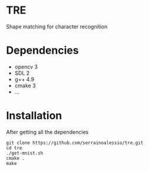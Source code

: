 # TRE
Shape matching for character recognition

# Dependencies
* opencv 3
* SDL 2
* g++ 4.9
* cmake 3
* ...

# Installation
After getting all the dependencies
```
git clone https://github.com/serrainoalessio/tre.git
cd tre
./get-mnist.sh
cmake .
make
```

